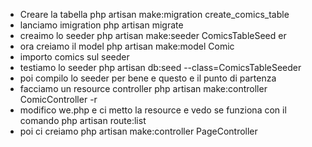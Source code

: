 - Creare la tabella php artisan make:migration create_comics_table
- lanciamo imigration php artisan migrate
- creaimo lo seeder php artisan make:seeder ComicsTableSeed
er
- ora creiamo il model php artisan  make:model Comic
- importo comics sul seeder
- testiamo lo seeder php artisan db:seed --class=ComicsTableSeeder
- poi compilo lo seeder per bene e questo e il punto di partenza
- facciamo un resource controller php artisan make:controller ComicController -r
- modifico we.php e ci metto la resource e vedo se funziona con il comando php artisan route:list
- poi ci creiamo php artisan make:controller PageController
